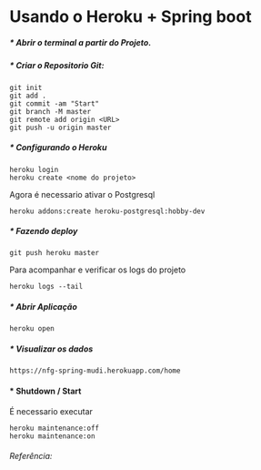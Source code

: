 # Usando o Heroku + Spring boot

##### * Abrir o terminal a partir do Projeto.

##### * Criar o Repositorio Git:
```
git init
git add .
git commit -am "Start"
git branch -M master
git remote add origin <URL>
git push -u origin master
```
##### * Configurando o Heroku

```
heroku login
heroku create <nome do projeto>
```

Agora é necessario ativar o Postgresql

```
heroku addons:create heroku-postgresql:hobby-dev
```

##### * Fazendo deploy


```
git push heroku master
```

Para acompanhar e verificar os logs do projeto 

```
heroku logs --tail
```

##### * Abrir Aplicação
```
heroku open
```

##### * Visualizar os dados


```
https://nfg-spring-mudi.herokuapp.com/home
```

#### * Shutdown / Start

É necessario executar

```
heroku maintenance:off
heroku maintenance:on
```

###### Referência: 